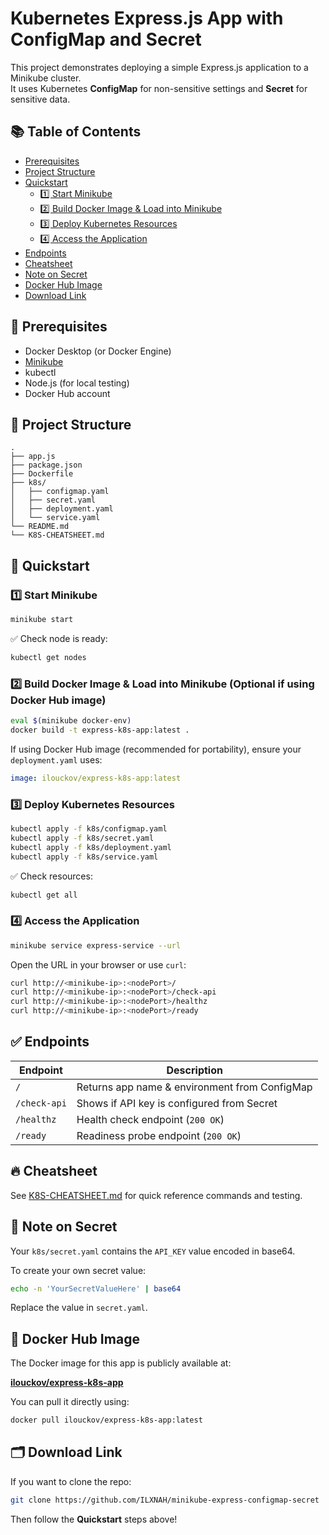 
# Kubernetes Express.js App with ConfigMap and Secret

This project demonstrates deploying a simple Express.js application to a Minikube cluster.  
It uses Kubernetes **ConfigMap** for non-sensitive settings and **Secret** for sensitive data.

## 📚 Table of Contents

- [Prerequisites](#-prerequisites)
- [Project Structure](#-project-structure)
- [Quickstart](#-quickstart)
  - [1️⃣ Start Minikube](#1️⃣-start-minikube)
  - [2️⃣ Build Docker Image & Load into Minikube](#2️⃣-build-docker-image--load-into-minikube-optional-if-using-docker-hub-image)
  - [3️⃣ Deploy Kubernetes Resources](#3️⃣-deploy-kubernetes-resources)
  - [4️⃣ Access the Application](#4️⃣-access-the-application)
- [Endpoints](#-endpoints)
- [Cheatsheet](#-cheatsheet)
- [Note on Secret](#-note-on-secret)
- [Docker Hub Image](#-docker-hub-image)
- [Download Link](#-download-link)

## 📝 Prerequisites

- Docker Desktop (or Docker Engine)
- [Minikube](https://minikube.sigs.k8s.io/docs/start/)
- kubectl
- Node.js (for local testing)
- Docker Hub account

## 📁 Project Structure

```
.
├── app.js
├── package.json
├── Dockerfile
├── k8s/
│   ├── configmap.yaml
│   ├── secret.yaml
│   ├── deployment.yaml
│   └── service.yaml
└── README.md
└── K8S-CHEATSHEET.md
```

## 🚀 Quickstart

### 1️⃣ Start Minikube

```bash
minikube start
```

✅ Check node is ready:

```bash
kubectl get nodes
```

### 2️⃣ Build Docker Image & Load into Minikube (Optional if using Docker Hub image)

```bash
eval $(minikube docker-env)
docker build -t express-k8s-app:latest .
```

If using Docker Hub image (recommended for portability), ensure your `deployment.yaml` uses:

```yaml
image: ilouckov/express-k8s-app:latest
```

### 3️⃣ Deploy Kubernetes Resources

```bash
kubectl apply -f k8s/configmap.yaml
kubectl apply -f k8s/secret.yaml
kubectl apply -f k8s/deployment.yaml
kubectl apply -f k8s/service.yaml
```

✅ Check resources:

```bash
kubectl get all
```

### 4️⃣ Access the Application

```bash
minikube service express-service --url
```

Open the URL in your browser or use `curl`:

```bash
curl http://<minikube-ip>:<nodePort>/
curl http://<minikube-ip>:<nodePort>/check-api
curl http://<minikube-ip>:<nodePort>/healthz
curl http://<minikube-ip>:<nodePort>/ready
```

## ✅ Endpoints

| Endpoint     | Description                                     |
| ------------ | ----------------------------------------------- |
| `/`          | Returns app name & environment from ConfigMap    |
| `/check-api` | Shows if API key is configured from Secret       |
| `/healthz`   | Health check endpoint (`200 OK`)                |
| `/ready`     | Readiness probe endpoint (`200 OK`)              |

## 🔥 Cheatsheet

See [K8S-CHEATSHEET.md](./K8S-CHEATSHEET.md) for quick reference commands and testing.

## 🔑 Note on Secret

Your `k8s/secret.yaml` contains the `API_KEY` value encoded in base64.

To create your own secret value:

```bash
echo -n 'YourSecretValueHere' | base64
```

Replace the value in `secret.yaml`.

## 🐳 Docker Hub Image

The Docker image for this app is publicly available at:

[**ilouckov/express-k8s-app**](https://hub.docker.com/r/ilouckov/express-k8s-app)

You can pull it directly using:

```bash
docker pull ilouckov/express-k8s-app:latest
```

## 🗂 Download Link

If you want to clone the repo:

```bash
git clone https://github.com/ILXNAH/minikube-express-configmap-secret
```

Then follow the **Quickstart** steps above!
